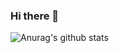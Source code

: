 ### Hi there 👋
![Anurag's github stats](https://github-readme-stats.vercel.app/api?username=HuangDaohong&theme=vue-dark)
